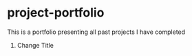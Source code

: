 # project-portfolio
This is a portfolio presenting all past projects I have completed

1. Change Title